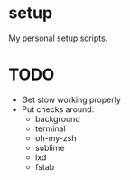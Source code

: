 # setup

My personal setup scripts.

# TODO

 * Get stow working properly
 * Put checks around:
   * background
   * terminal
   * oh-my-zsh
   * sublime
   * lxd
   * fstab
